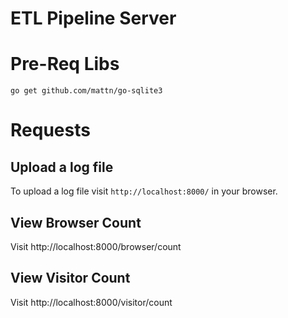 # ETL Pipeline Server


# Pre-Req Libs

```
go get github.com/mattn/go-sqlite3
```




# Requests


## Upload a log file
To upload a log file visit `http://localhost:8000/` in your browser.

## View Browser Count
Visit http://localhost:8000/browser/count


## View Visitor Count 
Visit http://localhost:8000/visitor/count

